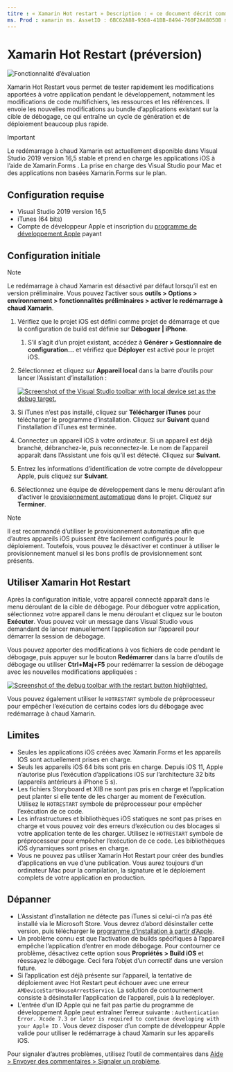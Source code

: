 ```yaml
---
titre : « Xamarin Hot restart » Description : « ce document décrit comment configurer et utiliser le redémarrage à chaud Xamarin pour déboguer une application iOS ».
ms. Prod : xamarin ms. AssetID : 6BC62A88-9368-41BB-8494-760F2A4805DB ms. Technology : xamarin-Forms Author : maddyleger1 ms. Author : maleger ms. Date : 03/16/2020 No-Loc : [ Xamarin.Forms , Xamarin.Essentials ]
---
```


# <a name="xamarin-hot-restart-preview"></a>Xamarin Hot Restart (préversion)

![Fonctionnalité d’évaluation](~/media/shared/preview.png)

Xamarin Hot Restart vous permet de tester rapidement les modifications apportées à votre application pendant le développement, notamment les modifications de code multifichiers, les ressources et les références. Il envoie les nouvelles modifications au bundle d’applications existant sur la cible de débogage, ce qui entraîne un cycle de génération et de déploiement beaucoup plus rapide.

> [!IMPORTANT]
> Le redémarrage à chaud Xamarin est actuellement disponible dans Visual Studio 2019 version 16,5 stable et prend en charge les applications iOS à l’aide de Xamarin.Forms . La prise en charge des Visual Studio pour Mac et des applications non basées Xamarin.Forms sur le plan.

## <a name="requirements"></a>Configuration requise

- Visual Studio 2019 version 16,5
- iTunes (64 bits)
- Compte de développeur Apple et inscription du [programme de développement Apple](https://developer.apple.com/programs) payant


## <a name="initial-setup"></a>Configuration initiale

> [!NOTE]
> Le redémarrage à chaud Xamarin est désactivé par défaut lorsqu’il est en version préliminaire. Vous pouvez l’activer sous **outils > Options > environnement > fonctionnalités préliminaires > activer le redémarrage à chaud Xamarin**.

1. Vérifiez que le projet iOS est défini comme projet de démarrage et que la configuration de build est définie sur **Déboguer | iPhone**.

   1. S’il s’agit d’un projet existant, accédez à **Générer > Gestionnaire de configuration...** et vérifiez que **Déployer** est activé pour le projet iOS.

2. Sélectionnez et cliquez sur **Appareil local** dans la barre d’outils pour lancer l’Assistant d’installation :

    [![](hot-restart-images/toolbar.png "Screenshot of the Visual Studio toolbar with local device set as the debug target.")](hot-restart-images/toolbar.png)

3. Si iTunes n’est pas installé, cliquez sur **Télécharger iTunes** pour télécharger le programme d’installation. Cliquez sur **Suivant** quand l'installation d’iTunes est terminée.

4. Connectez un appareil iOS à votre ordinateur. Si un appareil est déjà branché, débranchez-le, puis reconnectez-le. Le nom de l’appareil apparaît dans l’Assistant une fois qu’il est détecté. Cliquez sur **Suivant**.

5. Entrez les informations d’identification de votre compte de développeur Apple, puis cliquez sur **Suivant**.

6. Sélectionnez une équipe de développement dans le menu déroulant afin d’activer le [provisionnement automatique](~/ios/get-started/installation/device-provisioning/automatic-provisioning.md) dans le projet. Cliquez sur **Terminer**.

> [!NOTE]
> Il est recommandé d’utiliser le provisionnement automatique afin que d’autres appareils iOS puissent être facilement configurés pour le déploiement. Toutefois, vous pouvez le désactiver et continuer à utiliser le provisionnement manuel si les bons profils de provisionnement sont présents.

## <a name="use-xamarin-hot-restart"></a>Utiliser Xamarin Hot Restart
Après la configuration initiale, votre appareil connecté apparaît dans le menu déroulant de la cible de débogage. Pour déboguer votre application, sélectionnez votre appareil dans le menu déroulant et cliquez sur le bouton **Exécuter**. Vous pouvez voir un message dans Visual Studio vous demandant de lancer manuellement l’application sur l’appareil pour démarrer la session de débogage.

Vous pouvez apporter des modifications à vos fichiers de code pendant le débogage, puis appuyer sur le bouton **Redémarrer** dans la barre d’outils de débogage ou utiliser **Ctrl+Maj+F5** pour redémarrer la session de débogage avec les nouvelles modifications appliquées :

[![](hot-restart-images/restart.png "Screenshot of the debug toolbar with the restart button highlighted.")](hot-restart-images/toolbar.png)

Vous pouvez également utiliser le `HOTRESTART` symbole de préprocesseur pour empêcher l’exécution de certains codes lors du débogage avec redémarrage à chaud Xamarin.

## <a name="limitations"></a>Limites

- Seules les applications iOS créées avec Xamarin.Forms et les appareils IOS sont actuellement prises en charge.
- Seuls les appareils iOS 64 bits sont pris en charge. Depuis iOS 11, Apple n’autorise plus l’exécution d’applications iOS sur l’architecture 32 bits (appareils antérieurs à iPhone 5 s).
- Les fichiers Storyboard et XIB ne sont pas pris en charge et l’application peut planter si elle tente de les charger au moment de l’exécution. Utilisez le `HOTRESTART` symbole de préprocesseur pour empêcher l’exécution de ce code.
- Les infrastructures et bibliothèques iOS statiques ne sont pas prises en charge et vous pouvez voir des erreurs d’exécution ou des blocages si votre application tente de les charger. Utilisez le `HOTRESTART` symbole de préprocesseur pour empêcher l’exécution de ce code. Les bibliothèques iOS dynamiques sont prises en charge.
- Vous ne pouvez pas utiliser Xamarin Hot Restart pour créer des bundles d’applications en vue d’une publication. Vous aurez toujours d’un ordinateur Mac pour la compilation, la signature et le déploiement complets de votre application en production.

## <a name="troubleshoot"></a>Dépanner

- L’Assistant d’installation ne détecte pas iTunes si celui-ci n’a pas été installé via le Microsoft Store. Vous devrez d’abord désinstaller cette version, puis télécharger le [programme d’installation à partir d’Apple](https://go.microsoft.com/fwlink/?linkid=2101014).
- Un problème connu est que l’activation de builds spécifiques à l’appareil empêche l’application d’entrer en mode débogage. Pour contourner ce problème, désactivez cette option sous **Propriétés > Build iOS** et réessayez le débogage. Ceci fera l’objet d’un correctif dans une version future.
- Si l’application est déjà présente sur l’appareil, la tentative de déploiement avec Hot Restart peut échouer avec une erreur `AMDeviceStartHouseArrestService`. La solution de contournement consiste à désinstaller l’application de l’appareil, puis à la redéployer.
- L’entrée d’un ID Apple qui ne fait pas partie du programme de développement Apple peut entraîner l’erreur suivante : `Authentication Error. Xcode 7.3 or later is required to continue developing with your Apple ID` . Vous devez disposer d’un compte de développeur Apple valide pour utiliser le redémarrage à chaud Xamarin sur les appareils iOS. 

Pour signaler d’autres problèmes, utilisez l’outil de commentaires dans [Aide > Envoyer des commentaires > Signaler un problème](/visualstudio/ide/feedback-options?view=vs-2019#report-a-problem).
